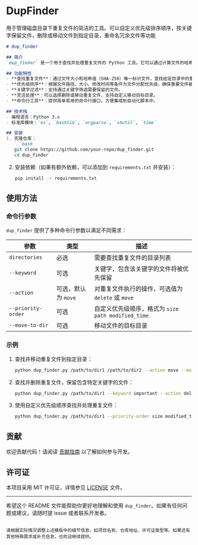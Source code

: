 # DupFinder
用于管理磁盘目录下重复文件的简洁的工具。可以自定义优先级排序顺序，按关键字保留文件，删除或移动文件到指定目录，重命名冗余文件等功能

```markdown
# dup_finder

## 简介
`dup_finder` 是一个用于查找并处理重复文件的 Python 工具。它可以通过计算文件的哈希值来识别重复文件，并根据指定的优先级规则保留某些文件，同时对其他文件执行删除或移动操作。

## 功能特性
- **查找重复文件**：通过文件大小和哈希值（SHA-256）唯一标识文件，查找给定目录中的重复文件。
- **优先级排序**：根据文件路径、大小、修改时间等条件为文件分配优先级，确保重要文件被保留。
- **关键字过滤**：支持通过关键字筛选需要保留的文件。
- **灵活处理**：可以选择删除或移动重复文件，支持自定义移动目标目录。
- **命令行工具**：提供简单易用的命令行接口，方便集成到自动化脚本中。

## 技术栈
- 编程语言：Python 3.x
- 标准库模块：`os`, `hashlib`, `argparse`, `shutil`, `time`

## 安装
1. 克隆仓库：
   ```bash
   git clone https://github.com/your-repo/dup_finder.git
   cd dup_finder
   ```

2. 安装依赖（如果有额外依赖，可以添加到 `requirements.txt` 并安装）：
   ```bash
   pip install -r requirements.txt
   ```

## 使用方法
### 命令行参数
`dup_finder` 提供了多种命令行参数以满足不同需求：

| 参数 | 类型 | 描述 |
| --- | --- | --- |
| `directories` | 必选 | 需要查找重复文件的目录列表 |
| `--keyword` | 可选 | 关键字，包含该关键字的文件将被优先保留 |
| `--action` | 可选，默认为 `move` | 对重复文件执行的操作，可选值为 `delete` 或 `move` |
| `--priority-order` | 可选 | 自定义优先级顺序，格式为 `size path modified_time` |
| `--move-to-dir` | 可选 | 移动文件的目标目录 |

### 示例
1. 查找并移动重复文件到指定目录：
   ```bash
   python dup_finder.py /path/to/dir1 /path/to/dir2 --action move --move-to-dir /path/to/move_dir
   ```

2. 查找并删除重复文件，保留包含特定关键字的文件：
   ```bash
   python dup_finder.py /path/to/dir1 --keyword important --action delete
   ```

3. 使用自定义优先级顺序查找并处理重复文件：
   ```bash
   python dup_finder.py /path/to/dir1 --priority-order size modified_time path --action move
   ```

## 贡献
欢迎贡献代码！请阅读 [贡献指南](CONTRIBUTING.md) 以了解如何参与开发。

## 许可证
本项目采用 MIT 许可证，详情参见 [LICENSE](LICENSE) 文件。

---

希望这个 README 文件能帮助你更好地理解和使用 `dup_finder`。如果有任何问题或建议，请随时提 issue 或者联系开发者。
```

请根据实际情况调整上述模板中的细节信息，如项目名称、仓库地址、许可证类型等。如果还有其他特殊需求或补充信息，也欢迎继续提供。